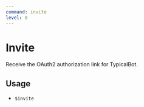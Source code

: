 ```yaml
---
command: invite
level: 0
---
```


# Invite

Receive the OAuth2 authorization link for TypicalBot.

## Usage

 - `$invite`